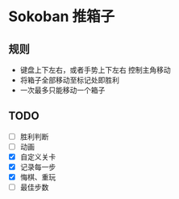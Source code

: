 # Sokoban 推箱子

## 规则
- 键盘上下左右，或者手势上下左右 控制主角移动
- 将箱子全部移动至标记处即胜利
- 一次最多只能移动一个箱子

## TODO
- [ ] 胜利判断
- [ ] 动画
- [x] 自定义关卡
- [x] 记录每一步
- [x] 悔棋、重玩
- [ ] 最佳步数